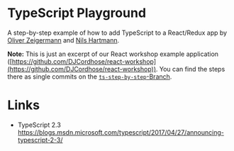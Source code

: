 # TypeScript Playground

A step-by-step example of how to add TypeScript to a React/Redux app by [Oliver Zeigermann](http://zeigermann.eu) and [Nils Hartmann](https://nilshartmann.net).

**Note:** This is just an excerpt of our React workshop example application ([https://github.com/DJCordhose/react-workshop](https://github.com/DJCordhose/react-workshop)). You can find the steps there as single commits on the [`ts-step-by-step`-Branch](https://github.com/DJCordhose/react-workshop/tree/ts-step-by-step).

# Links

* TypeScript 2.3 https://blogs.msdn.microsoft.com/typescript/2017/04/27/announcing-typescript-2-3/
